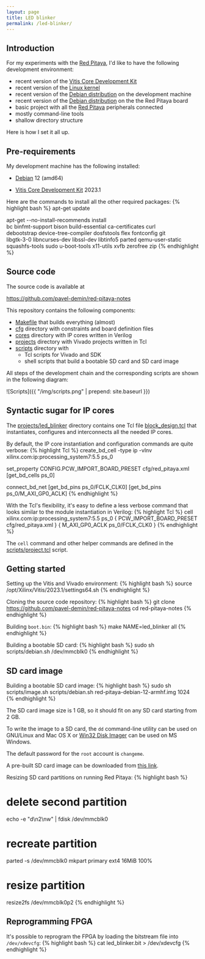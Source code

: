 ```yaml
---
layout: page
title: LED blinker
permalink: /led-blinker/
---
```


Introduction
-----

For my experiments with the [Red Pitaya](https://redpitaya.readthedocs.io), I'd like to have the following development environment:

 - recent version of the [Vitis Core Development Kit](https://www.xilinx.com/products/design-tools/vitis.html)
 - recent version of the [Linux kernel](https://www.kernel.org)
 - recent version of the [Debian distribution](https://www.debian.org/releases/bookworm) on the development machine
 - recent version of the [Debian distribution](https://www.debian.org/releases/bookworm) on the the Red Pitaya board
 - basic project with all the [Red Pitaya](https://redpitaya.readthedocs.io) peripherals connected
 - mostly command-line tools
 - shallow directory structure

Here is how I set it all up.

Pre-requirements
-----

My development machine has the following installed:

 - [Debian](https://www.debian.org/releases/bookworm) 12 (amd64)

 - [Vitis Core Development Kit](https://www.xilinx.com/products/design-tools/vitis.html) 2023.1

Here are the commands to install all the other required packages:
{% highlight bash %}
apt-get update

apt-get --no-install-recommends install \
  bc binfmt-support bison build-essential ca-certificates curl \
  debootstrap device-tree-compiler dosfstools flex fontconfig git \
  libgtk-3-0 libncurses-dev libssl-dev libtinfo5 parted qemu-user-static \
  squashfs-tools sudo u-boot-tools x11-utils xvfb zerofree zip
{% endhighlight %}

Source code
-----

The source code is available at

<https://github.com/pavel-demin/red-pitaya-notes>

This repository contains the following components:

 - [Makefile](https://github.com/pavel-demin/red-pitaya-notes/blob/master/Makefile) that builds everything (almost)
 - [cfg](https://github.com/pavel-demin/red-pitaya-notes/tree/master/cfg) directory with constraints and board definition files
 - [cores](https://github.com/pavel-demin/red-pitaya-notes/tree/master/cores) directory with IP cores written in Verilog
 - [projects](https://github.com/pavel-demin/red-pitaya-notes/tree/master/projects) directory with Vivado projects written in Tcl
 - [scripts](https://github.com/pavel-demin/red-pitaya-notes/tree/master/scripts) directory with
   - Tcl scripts for Vivado and SDK
   - shell scripts that build a bootable SD card and SD card image

All steps of the development chain and the corresponding scripts are shown in the following diagram:

![Scripts]({{ "/img/scripts.png" | prepend: site.baseurl }})

Syntactic sugar for IP cores
-----

The [projects/led_blinker](https://github.com/pavel-demin/red-pitaya-notes/tree/master/projects/led_blinker) directory contains one Tcl file [block_design.tcl](https://github.com/pavel-demin/red-pitaya-notes/blob/master/projects/led_blinker/block_design.tcl) that instantiates, configures and interconnects all the needed IP cores.

By default, the IP core instantiation and configuration commands are quite verbose:
{% highlight Tcl %}
create_bd_cell -type ip -vlnv xilinx.com:ip:processing_system7:5.5 ps_0

set_property CONFIG.PCW_IMPORT_BOARD_PRESET cfg/red_pitaya.xml [get_bd_cells ps_0]

connect_bd_net [get_bd_pins ps_0/FCLK_CLK0] [get_bd_pins ps_0/M_AXI_GP0_ACLK]
{% endhighlight %}

With the Tcl's flexibility, it's easy to define a less verbose command that looks similar to the module instantiation in Verilog:
{% highlight Tcl %}
cell xilinx.com:ip:processing_system7:5.5 ps_0 {
  PCW_IMPORT_BOARD_PRESET cfg/red_pitaya.xml
} {
  M_AXI_GP0_ACLK ps_0/FCLK_CLK0
}
{% endhighlight %}

The `cell` command and other helper commands are defined in the [scripts/project.tcl](https://github.com/pavel-demin/red-pitaya-notes/blob/master/scripts/project.tcl) script.

Getting started
-----

Setting up the Vitis and Vivado environment:
{% highlight bash %}
source /opt/Xilinx/Vitis/2023.1/settings64.sh
{% endhighlight %}

Cloning the source code repository:
{% highlight bash %}
git clone https://github.com/pavel-demin/red-pitaya-notes
cd red-pitaya-notes
{% endhighlight %}

Building `boot.bin`:
{% highlight bash %}
make NAME=led_blinker all
{% endhighlight %}

Building a bootable SD card:
{% highlight bash %}
sudo sh scripts/debian.sh /dev/mmcblk0
{% endhighlight %}

SD card image
-----

Building a bootable SD card image:
{% highlight bash %}
sudo sh scripts/image.sh scripts/debian.sh red-pitaya-debian-12-armhf.img 1024
{% endhighlight %}

The SD card image size is 1 GB, so it should fit on any SD card starting from 2 GB.

To write the image to a SD card, the `dd` command-line utility can be used on GNU/Linux and Mac OS X or [Win32 Disk Imager](https://sourceforge.net/projects/win32diskimager) can be used on MS Windows.

The default password for the `root` account is `changeme`.

A pre-built SD card image can be downloaded from [this link](https://www.dropbox.com/scl/fi/fcwo3403nsagdbowcq6t8/red-pitaya-debian-12.1-armhf-20231004.zip?rlkey=2d3wpvkv39ih6693yqt3p8h62&dl=1).

Resizing SD card partitions on running Red Pitaya:
{% highlight bash %}
# delete second partition
echo -e "d\n2\nw" | fdisk /dev/mmcblk0
# recreate partition
parted -s /dev/mmcblk0 mkpart primary ext4 16MiB 100%
# resize partition
resize2fs /dev/mmcblk0p2
{% endhighlight %}

Reprogramming FPGA
-----

It's possible to reprogram the FPGA by loading the bitstream file into `/dev/xdevcfg`:
{% highlight bash %}
cat led_blinker.bit > /dev/xdevcfg
{% endhighlight %}
